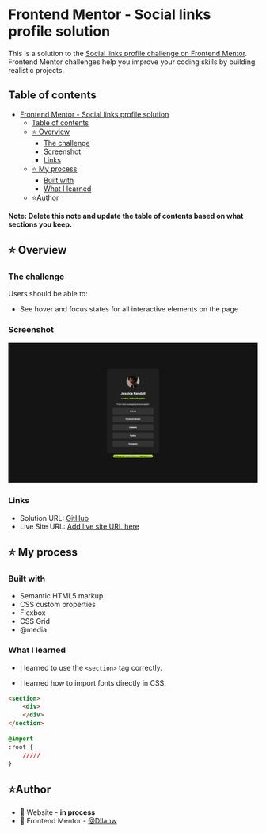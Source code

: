 # Frontend Mentor - Social links profile solution

This is a solution to the [Social links profile challenge on Frontend Mentor](https://www.frontendmentor.io/challenges/social-links-profile-UG32l9m6dQ). Frontend Mentor challenges help you improve your coding skills by building realistic projects. 

##  Table of contents

- [Frontend Mentor - Social links profile solution](#frontend-mentor---social-links-profile-solution)
  - [Table of contents](#table-of-contents)
  - [⭐ Overview](#-overview)
    - [The challenge](#the-challenge)
    - [Screenshot](#screenshot)
    - [Links](#links)
  - [⭐ My process](#-my-process)
    - [Built with](#built-with)
    - [What I learned](#what-i-learned)
  - [⭐Author](#author)

**Note: Delete this note and update the table of contents based on what sections you keep.**

## ⭐ Overview

### The challenge

Users should be able to:

- See hover and focus states for all interactive elements on the page

### Screenshot

![preview-component](./assets/images/preview.jpeg)

### Links

- Solution URL: [GitHub](https://github.com/Dllanw/social-links-profile-main)
- Live Site URL: [Add live site URL here](https://your-live-site-url.com)

## ⭐ My process

### Built with

- Semantic HTML5 markup
- CSS custom properties
- Flexbox
- CSS Grid
- @media

### What I learned

- I learned to use the ```<section>``` tag correctly.
  
- I learned how to import fonts directly in CSS.
```html
<section>
    <div>
    </div>
</section>
```
```css
@import
:root {
    /////
}
```

## ⭐Author

- 🌱 Website - **in process**
- 🌱 Frontend Mentor - [@Dllanw](https://www.frontendmentor.io/profile/Dllanw)

